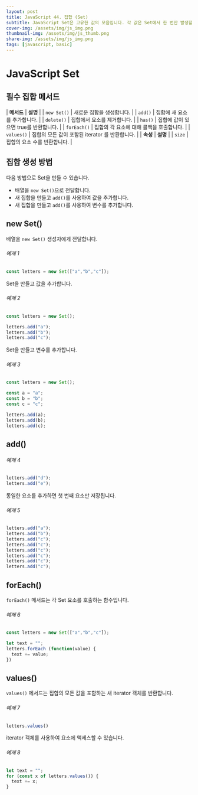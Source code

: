 ```yaml
---
layout: post
title: JavaScript 44. 집합 (Set)
subtitle: JavaScript Set은 고유한 값의 모음입니다. 각 값은 Set에서 한 번만 발생할 수 있습니다.
cover-img: /assets/img/js_img.png
thumbnail-img: /assets/img/js_thumb.png
share-img: /assets/img/js_img.png
tags: [javascript, basic]
---
```


# JavaScript Set

## 필수 집합 메서드

| **메서드** | **설명** |
| ```new Set()``` | 새로운 집합을 생성합니다. |
| ```add()``` | 집합에 새 요소를 추가합니다. |
| ```delete()``` | 집합에서 요소를 제거합니다. |
| ```has()``` | 집합에 값이 있으면 true를 반환합니다. |
| ```forEach()``` | 집합의 각 요소에 대해 콜백을 호출합니다. |
| ```values()``` | 집합의 모든 값이 포함된 iterator 를 반환합니다. |
| **속성** | **설명** |
| ```size``` | 집합의 요소 수를 반환합니다. |

## 집합 생성 방법

다음 방법으로 Set을 만들 수 있습니다.

+ 배열을 ```new Set()```으로 전달합니다.
+ 새 집합을 만들고 ```add()```를 사용하여 값을 추가합니다.
+ 새 집합을 만들고 ```add()```를 사용하여 변수를 추가합니다.

## new Set()

배열을 ```new Set()``` 생성자에게 전달합니다.

###### 예제 1

```javascript
const letters = new Set(["a","b","c"]);
```

Set을 만들고 값을 추가합니다.

###### 예제 2

```javascript
const letters = new Set();

letters.add("a");
letters.add("b");
letters.add("c");
```

Set을 만들고 변수를 추가합니다.

###### 예제 3

```javascript
const letters = new Set();

const a = "a";
const b = "b";
const c = "c";

letters.add(a);
letters.add(b);
letters.add(c);
```

## add()

###### 예제 4

```javascript
letters.add("d");
letters.add("e");
```

동일한 요소를 추가하면 첫 번째 요소만 저장됩니다.

###### 예제 5

```javascript
letters.add("a");
letters.add("b");
letters.add("c");
letters.add("c");
letters.add("c");
letters.add("c");
letters.add("c");
letters.add("c");
```

## forEach()

```forEach()``` 메서드는 각 Set 요소를 호출하는 함수입니다.

###### 예제 6

```javascript
const letters = new Set(["a","b","c"]);

let text = "";
letters.forEach (function(value) {
  text += value;
})
```

## values()

```values()``` 메서드는 집합의 모든 값을 포함하는 새 iterator 객체를 반환합니다.

###### 예제 7

```javascript
letters.values()
```

iterator 객체를 사용하여 요소에 액세스할 수 있습니다.

###### 예제 8

```javascript
let text = "";
for (const x of letters.values()) {
  text += x;
}
```
